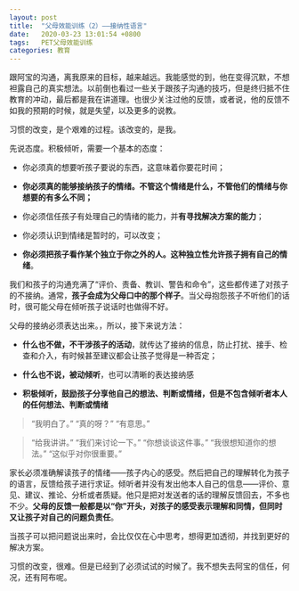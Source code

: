 ```yaml
---
layout: post
title:  "父母效能训练（2）——接纳性语言"
date:   2020-03-23 13:01:54 +0800
tags:   PET父母效能训练
categories: 教育
---
```


跟阿宝的沟通，离我原来的目标，越来越远。我能感觉的到，他在变得沉默，不想袒露自己的真实想法。以前倒也看过一些关于跟孩子沟通的技巧，但是终归抵不住教育的冲动，最后都是我在讲道理。也很少关注过他的反馈，或者说，他的反馈不如我的预期的时候，就是失望，以及更多的说教。

习惯的改变，是个艰难的过程。该改变的，是我。

先说态度。积极倾听，需要一个基本的态度：

+ 你必须真的想要听孩子要说的东西，这意味着你要花时间；

+ **你必须真的能够接纳孩子的情绪。不管这个情绪是什么，不管他们的情绪与你想要的有多么不同；**

+ 你必须信任孩子有处理自己的情绪的能力，并**有寻找解决方案的能力**；

+ 你必须认识到情绪是暂时的，可以改变；

+ **你必须把孩子看作某个独立于你之外的人。这种独立性允许孩子拥有自己的情绪**。

我们和孩子的沟通充满了“评价、责备、教训、警告和命令”，这些都传递了对孩子的不接纳。通常，**孩子会成为父母口中的那个样子**。当父母抱怨孩子不听他们的话时，很可能父母在倾听孩子说话时也做得不好。

父母的接纳必须表达出来。，所以，接下来说方法：

+ **什么也不做，不干涉孩子的活动**，就传达了接纳的信息，防止打扰、接手、检查和介入，有时候甚至建议都会让孩子觉得是一种否定；

+ **什么也不说，被动倾听**，也可以清晰的表达接纳感

+ **积极倾听，鼓励孩子分享他自己的想法、判断或情绪，但是不包含倾听者本人的任何想法、判断或情绪**

> “我明白了。” “真的呀？” “有意思。”

> “给我讲讲。” “我们来讨论一下。” “你想谈谈这件事。” “我很想知道你的想法。” “这似乎对你很重要。”

家长必须准确解读孩子的情绪——孩子内心的感受。然后把自己的理解转化为孩子的语言，反馈给孩子进行求证。倾听者并没有发出他本人自己的信息——评价、意见、建议、推论、分析或者质疑。他只是把对发送者的话的理解反馈回去，不多也不少。**父母的反馈一般都是以“你”开头，对孩子的感受表示理解和同情，但同时又让孩子对自己的问题负责任**。

当孩子可以把问题说出来时，会比仅仅在心中思考，想得更加透彻，并找到更好的解决方案。

习惯的改变，很难。但是已经到了必须试试的时候了。我不想失去阿宝的信任，何况，还有阿布呢。